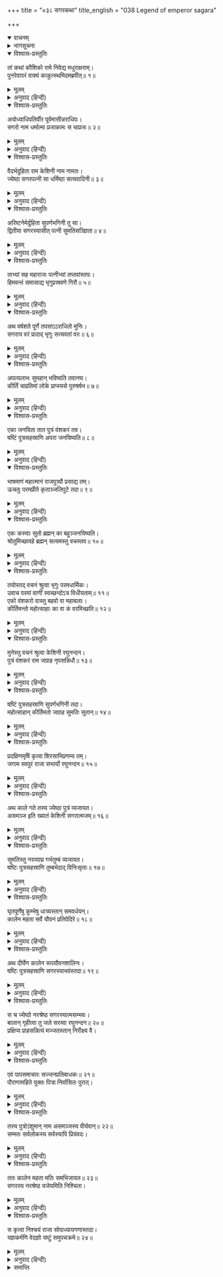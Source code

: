 +++
title = "०३८ सगरकथा"
title_english = "038 Legend of emperor sagara"

+++
<details open><summary>वाचनम्</summary>
<div caption="श्रीराम-हरिसीताराममूर्ति-घनपाठिभ्यां वचनम्" class="audioEmbed" src="https://archive.org/download/Ramayana-recitation-Sriram-harisItArAmamUrti-Ghanapaati-v2/Kanda_1/Kanda_1_BK-038-Sagaro_Pakhyanam_.mp3"></div>
</details>

<details><summary>भागसूचना</summary>

38. राजा सगरके पुत्रोंकी उत्पत्ति तथा यज्ञकी तैयारी
</details>

<details open><summary>विश्वास-प्रस्तुतिः</summary>

तां कथां कौशिको रामे निवेद्य मधुराक्षराम्।  
पुनरेवापरं वाक्यं काकुत्स्थमिदमब्रवीत्॥ १॥
</details>

<details><summary>मूलम्</summary>

तां कथां कौशिको रामे निवेद्य मधुराक्षराम्।  
पुनरेवापरं वाक्यं काकुत्स्थमिदमब्रवीत्॥ १॥
</details>

<details><summary>अनुवाद (हिन्दी)</summary>

विश्वामित्रजीने मधुर अक्षरोंसे युक्त वह कथा श्रीरामको सुनाकर फिर उनसे दूसरा प्रसंग इस प्रकार कहा—॥ १॥
</details>

<details open><summary>विश्वास-प्रस्तुतिः</summary>

अयोध्याधिपतिर्वीर पूर्वमासीन्नराधिपः।  
सगरो नाम धर्मात्मा प्रजाकामः स चाप्रजः॥ २॥
</details>

<details><summary>मूलम्</summary>

अयोध्याधिपतिर्वीर पूर्वमासीन्नराधिपः।  
सगरो नाम धर्मात्मा प्रजाकामः स चाप्रजः॥ २॥
</details>

<details><summary>अनुवाद (हिन्दी)</summary>

‘वीर! पहलेकी बात है, अयोध्यामें सगर नामसे प्रसिद्ध एक धर्मात्मा राजा राज्य करते थे। उन्हें कोई पुत्र नहीं था; अतः वे पुत्र-प्राप्तिके लिये सदा उत्सुक रहा करते थे॥ २॥
</details>

<details open><summary>विश्वास-प्रस्तुतिः</summary>

वैदर्भदुहिता राम केशिनी नाम नामतः।  
ज्येष्ठा सगरपत्नी सा धर्मिष्ठा सत्यवादिनी॥ ३॥
</details>

<details><summary>मूलम्</summary>

वैदर्भदुहिता राम केशिनी नाम नामतः।  
ज्येष्ठा सगरपत्नी सा धर्मिष्ठा सत्यवादिनी॥ ३॥
</details>

<details><summary>अनुवाद (हिन्दी)</summary>

‘श्रीराम! विदर्भराजकुमारी केशिनी राजा सगरकी ज्येष्ठ पत्नी थी। वह बड़ी धर्मात्मा और सत्यवादिनी थी॥ ३॥
</details>

<details open><summary>विश्वास-प्रस्तुतिः</summary>

अरिष्टनेमेर्दुहिता सुपर्णभगिनी तु सा।  
द्वितीया सगरस्यासीत् पत्नी सुमतिसञ्ज्ञिता॥ ४॥
</details>

<details><summary>मूलम्</summary>

अरिष्टनेमेर्दुहिता सुपर्णभगिनी तु सा।  
द्वितीया सगरस्यासीत् पत्नी सुमतिसञ्ज्ञिता॥ ४॥
</details>

<details><summary>अनुवाद (हिन्दी)</summary>

‘सगरकी दूसरी पत्नीका नाम सुमति था। वह अरिष्टनेमि कश्यपकी पुत्री तथा गरुडकी बहिन थी॥ ४॥
</details>

<details open><summary>विश्वास-प्रस्तुतिः</summary>

ताभ्यां सह महाराजः पत्नीभ्यां तप्तवांस्तपः।  
हिमवन्तं समासाद्य भृगुप्रस्रवणे गिरौ॥ ५॥
</details>

<details><summary>मूलम्</summary>

ताभ्यां सह महाराजः पत्नीभ्यां तप्तवांस्तपः।  
हिमवन्तं समासाद्य भृगुप्रस्रवणे गिरौ॥ ५॥
</details>

<details><summary>अनुवाद (हिन्दी)</summary>

‘महाराज सगर अपनी उन दोनों पत्नियोंके साथ हिमालय पर्वतपर जाकर भृगुप्रस्रवण नामक शिखरपर तपस्या करने लगे॥ ५॥
</details>

<details open><summary>विश्वास-प्रस्तुतिः</summary>

अथ वर्षशते पूर्णे तपसाऽऽराधितो मुनिः।  
सगराय वरं प्रादाद् भृगुः सत्यवतां वरः॥ ६॥
</details>

<details><summary>मूलम्</summary>

अथ वर्षशते पूर्णे तपसाऽऽराधितो मुनिः।  
सगराय वरं प्रादाद् भृगुः सत्यवतां वरः॥ ६॥
</details>

<details><summary>अनुवाद (हिन्दी)</summary>

‘सौ वर्ष पूर्ण होनेपर उनकी तपस्याद्वारा प्रसन्न हुए सत्यवादियोंमें श्रेष्ठ महर्षि भृगुने राजा सगरको वर दिया॥ ६॥
</details>

<details open><summary>विश्वास-प्रस्तुतिः</summary>

अपत्यलाभः सुमहान् भविष्यति तवानघ।  
कीर्तिं चाप्रतिमां लोके प्राप्स्यसे पुरुषर्षभ॥ ७॥
</details>

<details><summary>मूलम्</summary>

अपत्यलाभः सुमहान् भविष्यति तवानघ।  
कीर्तिं चाप्रतिमां लोके प्राप्स्यसे पुरुषर्षभ॥ ७॥
</details>

<details><summary>अनुवाद (हिन्दी)</summary>

‘निष्पाप नरेश! तुम्हें बहुत-से पुत्रोंकी प्राप्ति होगी। पुरुषप्रवर! तुम इस संसारमें अनुपम कीर्ति प्राप्त करोगे॥ ७॥
</details>

<details open><summary>विश्वास-प्रस्तुतिः</summary>

एका जनयिता तात पुत्रं वंशकरं तव।  
षष्टिं पुत्रसहस्राणि अपरा जनयिष्यति॥ ८॥
</details>

<details><summary>मूलम्</summary>

एका जनयिता तात पुत्रं वंशकरं तव।  
षष्टिं पुत्रसहस्राणि अपरा जनयिष्यति॥ ८॥
</details>

<details><summary>अनुवाद (हिन्दी)</summary>

‘तात! तुम्हारी एक पत्नी तो एक ही पुत्रको जन्म देगी, जो अपनी वंशपरम्पराका विस्तार करनेवाला होगा तथा दूसरी पत्नी साठ हजार पुत्रोंकी जननी होगी॥ ८॥
</details>

<details open><summary>विश्वास-प्रस्तुतिः</summary>

भाषमाणं महात्मानं राजपुत्र्यौ प्रसाद्य तम्।  
ऊचतुः परमप्रीते कृताञ्जलिपुटे तदा॥ ९॥
</details>

<details><summary>मूलम्</summary>

भाषमाणं महात्मानं राजपुत्र्यौ प्रसाद्य तम्।  
ऊचतुः परमप्रीते कृताञ्जलिपुटे तदा॥ ९॥
</details>

<details><summary>अनुवाद (हिन्दी)</summary>

‘महात्मा भृगु जब इस प्रकार कह रहे थे, उस समय उन दोनों राजकुमारियों (रानियों)-ने उन्हें प्रसन्न करके स्वयं भी अत्यन्त आनन्दित हो दोनों हाथ जोड़कर पूछा—॥ ९॥
</details>

<details open><summary>विश्वास-प्रस्तुतिः</summary>

एकः कस्याः सुतो ब्रह्मन् का बहूञ्जनयिष्यति।  
श्रोतुमिच्छावहे ब्रह्मन् सत्यमस्तु वचस्तव॥ १०॥
</details>

<details><summary>मूलम्</summary>

एकः कस्याः सुतो ब्रह्मन् का बहूञ्जनयिष्यति।  
श्रोतुमिच्छावहे ब्रह्मन् सत्यमस्तु वचस्तव॥ १०॥
</details>

<details><summary>अनुवाद (हिन्दी)</summary>

‘ब्रह्मन्! किस रानीके एक पुत्र होगा और कौन बहुत-से पुत्रोंकी जननी होगी? हम दोनों यह सुनना चाहती हैं। आपकी वाणी सत्य हो’॥ १०॥
</details>

<details open><summary>विश्वास-प्रस्तुतिः</summary>

तयोस्तद् वचनं श्रुत्वा भृगुः परमधार्मिकः।  
उवाच परमां वाणीं स्वच्छन्दोऽत्र विधीयताम्॥ ११॥  
एको वंशकरो वास्तु बहवो वा महाबलाः।  
कीर्तिमन्तो महोत्साहाः का वा कं वरमिच्छति॥ १२॥
</details>

<details><summary>मूलम्</summary>

तयोस्तद् वचनं श्रुत्वा भृगुः परमधार्मिकः।  
उवाच परमां वाणीं स्वच्छन्दोऽत्र विधीयताम्॥ ११॥  
एको वंशकरो वास्तु बहवो वा महाबलाः।  
कीर्तिमन्तो महोत्साहाः का वा कं वरमिच्छति॥ १२॥
</details>

<details><summary>अनुवाद (हिन्दी)</summary>

‘उन दोनोंकी यह बात सुनकर परम धर्मात्मा भृगुने उत्तम वाणीमें कहा—‘देवियो! तुमलोग यहाँ अपनी इच्छा प्रकट करो। तुम्हें वंश चलानेवाला एक ही पुत्र प्राप्त हो अथवा महान् बलवान्, यशस्वी एवं अत्यन्त उत्साही बहुत-से पुत्र? इन दो वरोंमेंसे किस वरको कौन-सी रानी ग्रहण करना चाहती है?’॥ ११-१२॥
</details>

<details open><summary>विश्वास-प्रस्तुतिः</summary>

मुनेस्तु वचनं श्रुत्वा केशिनी रघुनन्दन।  
पुत्रं वंशकरं राम जग्राह नृपसन्निधौ॥ १३॥
</details>

<details><summary>मूलम्</summary>

मुनेस्तु वचनं श्रुत्वा केशिनी रघुनन्दन।  
पुत्रं वंशकरं राम जग्राह नृपसन्निधौ॥ १३॥
</details>

<details><summary>अनुवाद (हिन्दी)</summary>

‘रघुकुलनन्दन श्रीराम! मुनिका यह वचन सुनकर केशिनीने राजा सगरके समीप वंश चलानेवाले एक ही पुत्रका वर ग्रहण किया॥ १३॥
</details>

<details open><summary>विश्वास-प्रस्तुतिः</summary>

षष्टिं पुत्रसहस्राणि सुपर्णभगिनी तदा।  
महोत्साहान् कीर्तिमतो जग्राह सुमतिः सुतान्॥ १४॥
</details>

<details><summary>मूलम्</summary>

षष्टिं पुत्रसहस्राणि सुपर्णभगिनी तदा।  
महोत्साहान् कीर्तिमतो जग्राह सुमतिः सुतान्॥ १४॥
</details>

<details><summary>अनुवाद (हिन्दी)</summary>

‘तब गरुड़की बहिन सुमतिने महान् उत्साही और यशस्वी साठ हजार पुत्रोंको जन्म देनेका वर प्राप्त किया॥ १४॥
</details>

<details open><summary>विश्वास-प्रस्तुतिः</summary>

प्रदक्षिणमृषिं कृत्वा शिरसाभिप्रणम्य तम्।  
जगाम स्वपुरं राजा सभार्यो रघुनन्दन॥ १५॥
</details>

<details><summary>मूलम्</summary>

प्रदक्षिणमृषिं कृत्वा शिरसाभिप्रणम्य तम्।  
जगाम स्वपुरं राजा सभार्यो रघुनन्दन॥ १५॥
</details>

<details><summary>अनुवाद (हिन्दी)</summary>

‘रघुनन्दन! तदनन्तर रानियोंसहित राजा सगरने महर्षिकी परिक्रमा करके उनके चरणोंमें मस्तक झुकाया और अपने नगरको प्रस्थान किया॥ १५॥
</details>

<details open><summary>विश्वास-प्रस्तुतिः</summary>

अथ काले गते तस्य ज्येष्ठा पुत्रं व्यजायत।  
असमञ्ज इति ख्यातं केशिनी सगरात्मजम्॥ १६॥
</details>

<details><summary>मूलम्</summary>

अथ काले गते तस्य ज्येष्ठा पुत्रं व्यजायत।  
असमञ्ज इति ख्यातं केशिनी सगरात्मजम्॥ १६॥
</details>

<details><summary>अनुवाद (हिन्दी)</summary>

‘कुछ काल व्यतीत होनेपर बड़ी रानी केशिनीने सगरके औरस पुत्र ‘असमञ्ज’ को जन्म दिया॥ १६॥
</details>

<details open><summary>विश्वास-प्रस्तुतिः</summary>

सुमतिस्तु नरव्याघ्र गर्भतुम्बं व्यजायत।  
षष्टिः पुत्रसहस्राणि तुम्बभेदाद् विनिःसृताः॥ १७॥
</details>

<details><summary>मूलम्</summary>

सुमतिस्तु नरव्याघ्र गर्भतुम्बं व्यजायत।  
षष्टिः पुत्रसहस्राणि तुम्बभेदाद् विनिःसृताः॥ १७॥
</details>

<details><summary>अनुवाद (हिन्दी)</summary>

‘पुरुषसिंह! (छोटी रानी) सुमतिने तूँबीके आकारका एक गर्भपिण्ड उत्पन्न किया। उसको फोड़नेसे साठ हजार बालक निकले॥ १७॥
</details>

<details open><summary>विश्वास-प्रस्तुतिः</summary>

घृतपूर्णेषु कुम्भेषु धात्र्यस्तान् समवर्धयन्।  
कालेन महता सर्वे यौवनं प्रतिपेदिरे॥ १८॥
</details>

<details><summary>मूलम्</summary>

घृतपूर्णेषु कुम्भेषु धात्र्यस्तान् समवर्धयन्।  
कालेन महता सर्वे यौवनं प्रतिपेदिरे॥ १८॥
</details>

<details><summary>अनुवाद (हिन्दी)</summary>

‘उन्हें घी से भरे हुए घड़ोंमें रखकर धाइयाँ उनका पालन-पोषण करने लगीं। धीरे-धीरे जब बहुत दिन बीत गये, तब वे सभी बालक युवावस्थाको प्राप्त हुए॥
</details>

<details open><summary>विश्वास-प्रस्तुतिः</summary>

अथ दीर्घेण कालेन रूपयौवनशालिनः।  
षष्टिः पुत्रसहस्राणि सगरस्याभवंस्तदा॥ १९॥
</details>

<details><summary>मूलम्</summary>

अथ दीर्घेण कालेन रूपयौवनशालिनः।  
षष्टिः पुत्रसहस्राणि सगरस्याभवंस्तदा॥ १९॥
</details>

<details><summary>अनुवाद (हिन्दी)</summary>

‘इस तरह दीर्घकालके पश्चात् राजा सगरके रूप और युवावस्थासे सुशोभित होनेवाले साठ हजार पुत्र तैयार हो गये॥ १९॥
</details>

<details open><summary>विश्वास-प्रस्तुतिः</summary>

स च ज्येष्ठो नरश्रेष्ठ सगरस्यात्मसम्भवः।  
बालान् गृहीत्वा तु जले सरय्वा रघुनन्दन॥ २०॥  
प्रक्षिप्य प्राहसन्नित्यं मज्जतस्तान् निरीक्ष्य वै।
</details>

<details><summary>मूलम्</summary>

स च ज्येष्ठो नरश्रेष्ठ सगरस्यात्मसम्भवः।  
बालान् गृहीत्वा तु जले सरय्वा रघुनन्दन॥ २०॥  
प्रक्षिप्य प्राहसन्नित्यं मज्जतस्तान् निरीक्ष्य वै।
</details>

<details><summary>अनुवाद (हिन्दी)</summary>

‘नरश्रेष्ठ रघुनन्दन! सगरका ज्येष्ठ पुत्र असमञ्ज नगरके बालकोंको पकड़कर सरयूके जलमें फेंक देता और जब वे डूबने लगते, तब उनकी ओर देखकर हँसा करता॥ २० १/२॥
</details>

<details open><summary>विश्वास-प्रस्तुतिः</summary>

एवं पापसमाचारः सज्जनप्रतिबाधकः॥ २१॥  
पौराणामहिते युक्तः पित्रा निर्वासितः पुरात्।
</details>

<details><summary>मूलम्</summary>

एवं पापसमाचारः सज्जनप्रतिबाधकः॥ २१॥  
पौराणामहिते युक्तः पित्रा निर्वासितः पुरात्।
</details>

<details><summary>अनुवाद (हिन्दी)</summary>

‘इस प्रकार पापाचारमें प्रवृत्त होकर जब वह सत्पुरुषोंको पीडा देने और नगर-निवासियोंका अहित करने लगा, तब पिताने उसे नगरसे बाहर निकाल दिया॥ २१ १/२॥
</details>

<details open><summary>विश्वास-प्रस्तुतिः</summary>

तस्य पुत्रोऽंशुमान् नाम असमञ्जस्य वीर्यवान्॥ २२॥  
सम्मतः सर्वलोकस्य सर्वस्यापि प्रियंवदः।
</details>

<details><summary>मूलम्</summary>

तस्य पुत्रोऽंशुमान् नाम असमञ्जस्य वीर्यवान्॥ २२॥  
सम्मतः सर्वलोकस्य सर्वस्यापि प्रियंवदः।
</details>

<details><summary>अनुवाद (हिन्दी)</summary>

‘असमञ्जके पुत्रका नाम था अंशुमान्। वह बड़ा ही पराक्रमी, सबसे मधुर वचन बोलनेवाला तथा सब लोगोंको प्रिय था॥ २२ १/२॥
</details>

<details open><summary>विश्वास-प्रस्तुतिः</summary>

ततः कालेन महता मतिः समभिजायत॥ २३॥  
सगरस्य नरश्रेष्ठ यजेयमिति निश्चिता।
</details>

<details><summary>मूलम्</summary>

ततः कालेन महता मतिः समभिजायत॥ २३॥  
सगरस्य नरश्रेष्ठ यजेयमिति निश्चिता।
</details>

<details><summary>अनुवाद (हिन्दी)</summary>

‘नरश्रेष्ठ! कुछ कालके अनन्तर महाराज सगरके मनमें यह निश्चित विचार हुआ कि ‘मैं यज्ञ करूँ’॥ २३ १/२॥
</details>

<details open><summary>विश्वास-प्रस्तुतिः</summary>

स कृत्वा निश्चयं राजा सोपाध्यायगणास्तदा।  
यज्ञकर्मणि वेदज्ञो यष्टुं समुपचक्रमे॥ २४॥
</details>

<details><summary>मूलम्</summary>

स कृत्वा निश्चयं राजा सोपाध्यायगणास्तदा।  
यज्ञकर्मणि वेदज्ञो यष्टुं समुपचक्रमे॥ २४॥
</details>

<details><summary>अनुवाद (हिन्दी)</summary>

‘यह दृढ़ निश्चय करके वे वेदवेत्ता नरेश अपने उपाध्यायोंके साथ यज्ञ करनेकी तैयारीमें लग गये’॥ २४॥
</details>

<details><summary>समाप्तिः</summary>

इत्यार्षे श्रीमद्रामायणे वाल्मीकीये आदिकाव्ये बालकाण्डेऽष्टात्रिंशः सर्गः॥ ३८॥  
इस प्रकार श्रीवाल्मीकिनिर्मित आर्षरामायण आदिकाव्यके बालकाण्डमें अड़तीसवाँ सर्ग पूरा हुआ॥ ३८॥
</details>

